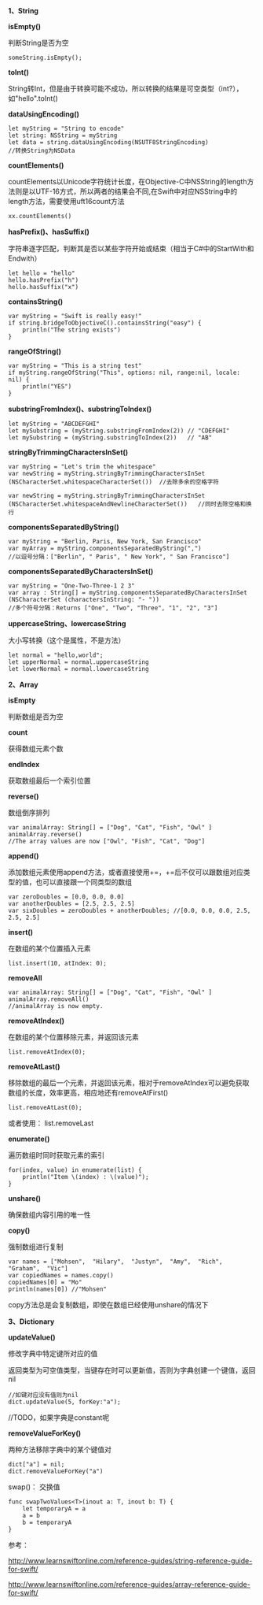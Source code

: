 **1、String**

**isEmpty()**

判断String是否为空

	someString.isEmpty();

**toInt()**

String转Int，但是由于转换可能不成功，所以转换的结果是可空类型（int?），如"hello".toInt()

**dataUsingEncoding()**

	let myString = "String to encode"
	let string: NSString = myString
	let data = string.dataUsingEncoding(NSUTF8StringEncoding)
	//转换String为NSData

**countElements()**

countElements以Unicode字符统计长度，在Objective-C中NSString的length方法则是以UTF-16方式，所以两者的结果会不同,在Swift中对应NSString中的length方法，需要使用uft16count方法

	xx.countElements()

**hasPrefix()、hasSuffix()**

字符串逐字匹配，判断其是否以某些字符开始或结束（相当于C#中的StartWith和Endwith）

	let hello = "hello"
	hello.hasPrefix("h")
	hello.hasSuffix("x")

**containsString()**

	var myString = "Swift is really easy!"
	if string.bridgeToObjectiveC().containsString("easy") {
	    println("The string exists")
	}

**rangeOfString()**

	var myString = "This is a string test"
	if myString.rangeOfString("This", options: nil, range:nil, locale: nil) {
        println("YES")
    }

**substringFromIndex()、substringToIndex()**

	let myString = "ABCDEFGHI"
	let mySubstring = (myString.substringFromIndex(2)) // "CDEFGHI"
	let mySubstring = (myString.substringToIndex(2))   // "AB"

**stringByTrimmingCharactersInSet()**

	var myString = "Let's trim the whitespace"
	var newString = myString.stringByTrimmingCharactersInSet
	(NSCharacterSet.whitespaceCharacterSet())  //去除多余的空格字符

	var newString = myString.stringByTrimmingCharactersInSet
	(NSCharacterSet.whitespaceAndNewlineCharacterSet())   //同时去除空格和换行

**componentsSeparatedByString()**

	var myString = "Berlin, Paris, New York, San Francisco"
	var myArray = myString.componentsSeparatedByString(",")
	//以逗号分隔：["Berlin", " Paris", " New York", " San Francisco"]

**componentsSeparatedByCharactersInSet()**

	var myString = "One-Two-Three-1 2 3"
	var array : String[] = myString.componentsSeparatedByCharactersInSet
	(NSCharacterSet (charactersInString: "- "))
	//多个符号分隔：Returns ["One", "Two", "Three", "1", "2", "3"]

**uppercaseString、lowercaseString**

大小写转换（这个是属性，不是方法）

	let normal = "hello,world";
	let upperNormal = normal.uppercaseString
	let lowerNormal = normal.lowercaseString

**2、Array**

**isEmpty**

判断数组是否为空

**count**

获得数组元素个数

**endIndex**

获取数组最后一个索引位置

**reverse()**

数组倒序排列

	var animalArray: String[] = ["Dog", "Cat", "Fish", "Owl" ]
	animalArray.reverse()
	//The array values are now ["Owl", "Fish", "Cat", "Dog"]

**append()**

添加数组元素使用append方法，或者直接使用+=，+=后不仅可以跟数组对应类型的值，也可以直接跟一个同类型的数组

	var zeroDoubles = [0.0, 0.0, 0.0]
	var anotherDoubles = [2.5, 2.5, 2.5]
	var sixDoubles = zeroDoubles + anotherDoubles; //[0.0, 0.0, 0.0, 2.5, 2.5, 2.5]

**insert()**

在数组的某个位置插入元素

	list.insert(10, atIndex: 0);

**removeAll**

	var animalArray: String[] = ["Dog", "Cat", "Fish", "Owl" ]
	animalArray.removeAll()
	//animalArray is now empty.

**removeAtIndex()**

在数组的某个位置移除元素，并返回该元素

	list.removeAtIndex(0);

**removeAtLast()**

移除数组的最后一个元素，并返回该元素，相对于removeAtIndex可以避免获取数组的长度，效率更高，相应地还有removeAtFirst()

	list.removeAtLast(0);

或者使用： list.removeLast

**enumerate()**

遍历数组时同时获取元素的索引

	for(index, value) in enumerate(list) {
		println("Item \(index) : \(value)");
	}

**unshare()**

确保数组内容引用的唯一性

**copy()**

强制数组进行复制

	var names = ["Mohsen",  "Hilary",  "Justyn",  "Amy",  "Rich",  "Graham",  "Vic"]
	var copiedNames = names.copy()
	copiedNames[0] = "Mo"
	println(names[0]) //"Mohsen"

copy方法总是会复制数组，即使在数组已经使用unshare的情况下

**3、Dictionary**

**updateValue()**

修改字典中特定键所对应的值

返回类型为可空值类型，当键存在时可以更新值，否则为字典创建一个键值，返回nil

	//如键对应没有值则为nil
	dict.updateValue(5, forKey:"a");

//TODO，如果字典是constant呢

**removeValueForKey()**

两种方法移除字典中的某个键值对

	dict["a"] = nil;
	dict.removeValueForKey("a")







swap()： 交换值

	func swapTwoValues<T>(inout a: T, inout b: T) {
	    let temporaryA = a
	    a = b
	    b = temporaryA
	}


参考：

http://www.learnswiftonline.com/reference-guides/string-reference-guide-for-swift/

http://www.learnswiftonline.com/reference-guides/array-reference-guide-for-swift/